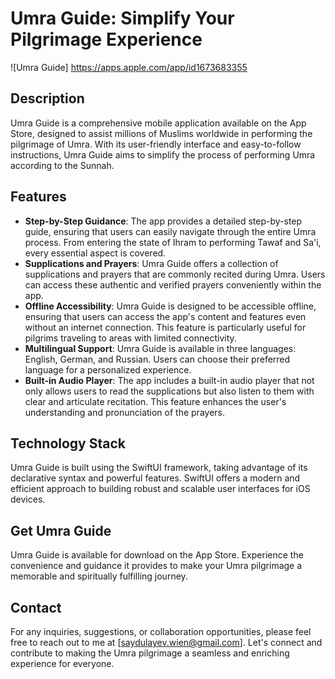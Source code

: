# Umra Guide: Simplify Your Pilgrimage Experience

![Umra Guide]  https://apps.apple.com/app/id1673683355

## Description
Umra Guide is a comprehensive mobile application available on the App Store, designed to assist millions of Muslims worldwide in performing the pilgrimage of Umra. With its user-friendly interface and easy-to-follow instructions, Umra Guide aims to simplify the process of performing Umra according to the Sunnah.

## Features
- **Step-by-Step Guidance**: The app provides a detailed step-by-step guide, ensuring that users can easily navigate through the entire Umra process. From entering the state of Ihram to performing Tawaf and Sa'i, every essential aspect is covered.
- **Supplications and Prayers**: Umra Guide offers a collection of supplications and prayers that are commonly recited during Umra. Users can access these authentic and verified prayers conveniently within the app.
- **Offline Accessibility**: Umra Guide is designed to be accessible offline, ensuring that users can access the app's content and features even without an internet connection. This feature is particularly useful for pilgrims traveling to areas with limited connectivity.
- **Multilingual Support**: Umra Guide is available in three languages: English, German, and Russian. Users can choose their preferred language for a personalized experience.
- **Built-in Audio Player**: The app includes a built-in audio player that not only allows users to read the supplications but also listen to them with clear and articulate recitation. This feature enhances the user's understanding and pronunciation of the prayers.

## Technology Stack
Umra Guide is built using the SwiftUI framework, taking advantage of its declarative syntax and powerful features. SwiftUI offers a modern and efficient approach to building robust and scalable user interfaces for iOS devices.


## Get Umra Guide
Umra Guide is available for download on the App Store. Experience the convenience and guidance it provides to make your Umra pilgrimage a memorable and spiritually fulfilling journey.

## Contact
For any inquiries, suggestions, or collaboration opportunities, please feel free to reach out to me at [saydulayev.wien@gmail.com]. Let's connect and contribute to making the Umra pilgrimage a seamless and enriching experience for everyone.
